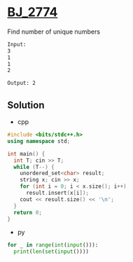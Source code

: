 # [BJ_2774](https://acmicpc.net/problem/2774)

Find number of unique numbers

```txt
Input:
3
1
1
2

Output: 2
```

## Solution

* cpp

```cpp
#include <bits/stdc++.h>
using namespace std;

int main() {
  int T; cin >> T;
  while (T--) {
    unordered_set<char> result;
    string x; cin >> x;
    for (int i = 0; i < x.size(); i++)
      result.insert(x[i]);
    cout << result.size() << '\n';
  }
  return 0;
}
```

* py

```py
for _ in range(int(input())):
  print(len(set(input())))
```
